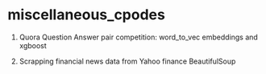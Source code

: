 # miscellaneous_cpodes
1. Quora Question Answer pair competition:
word_to_vec embeddings and xgboost

2. Scrapping financial news data from Yahoo finance
BeautifulSoup

